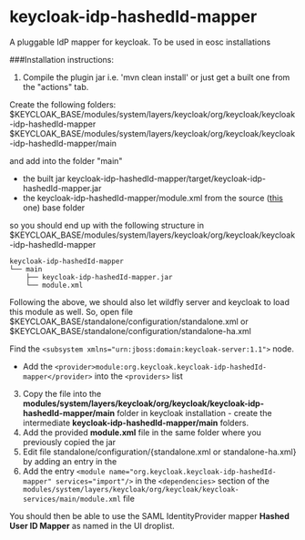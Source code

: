 # keycloak-idp-hashedId-mapper
A pluggable IdP mapper for keycloak. To be used in eosc installations 

###Installation instructions:

1. Compile the plugin jar i.e. 'mvn clean install' or just get a built one from the "actions" tab. 


Create the following folders:
$KEYCLOAK_BASE/modules/system/layers/keycloak/org/keycloak/keycloak-idp-hashedId-mapper
$KEYCLOAK_BASE/modules/system/layers/keycloak/org/keycloak/keycloak-idp-hashedId-mapper/main

and add into the folder "main" 
* the built jar keycloak-idp-hashedId-mapper/target/keycloak-idp-hashedId-mapper.jar
* the keycloak-idp-hashedId-mapper/module.xml from the source ([this](https://raw.githubusercontent.com/eosc-kc/keycloak-idp-hashedId-mapper/main/module.xml) one) base folder 

so you should end up with the following structure in
$KEYCLOAK_BASE/modules/system/layers/keycloak/org/keycloak/keycloak-idp-hashedId-mapper

```
keycloak-idp-hashedId-mapper
└── main
    ├── keycloak-idp-hashedId-mapper.jar
    └── module.xml
```

Following the above, we should also let wildfly server and keycloak to load this module as well. 
So, open file $KEYCLOAK_BASE/standalone/configuration/standalone.xml or $KEYCLOAK_BASE/standalone/configuration/standalone-ha.xml

Find the ```<subsystem xmlns="urn:jboss:domain:keycloak-server:1.1">``` node.

* Add the 
```<provider>module:org.keycloak.keycloak-idp-hashedId-mapper</provider>```
into the ```<providers>``` list








3. Copy the file into the **modules/system/layers/keycloak/org/keycloak/keycloak-idp-hashedId-mapper/main** folder in keycloak installation - create the intermediate **keycloak-idp-hashedId-mapper/main** folders.
4. Add the provided **module.xml** file in the same folder where you previously copied the jar
5. Edit file standalone/configuration/{standalone.xml or standalone-ha.xml} by adding an entry in the  
6. Add the entry ``` <module name="org.keycloak.keycloak-idp-hashedId-mapper" services="import"/> ``` in the ```<dependencies>``` section of the ``` modules/system/layers/keycloak/org/keycloak/keycloak-services/main/module.xml``` file

You should then be able to use the SAML IdentityProvider mapper **Hashed User ID Mapper**  as named in the UI droplist. 
